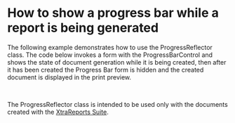 # How to show a progress bar while a report is being generated


<p>The following example demonstrates how to use the ProgressReflector class. The code below invokes a form with the ProgressBarControl and shows the state of document generation while it is being created, then after it has been created the Progress Bar form is hidden and the created document is displayed in the print preview.</p>
<br>
<p>The ProgressReflector class is intended to be used only with the documents created with the <a href="https://documentation.devexpress.com/XtraReports/CustomDocument2162.aspx">XtraReports Suite</a>.</p>

<br/>


